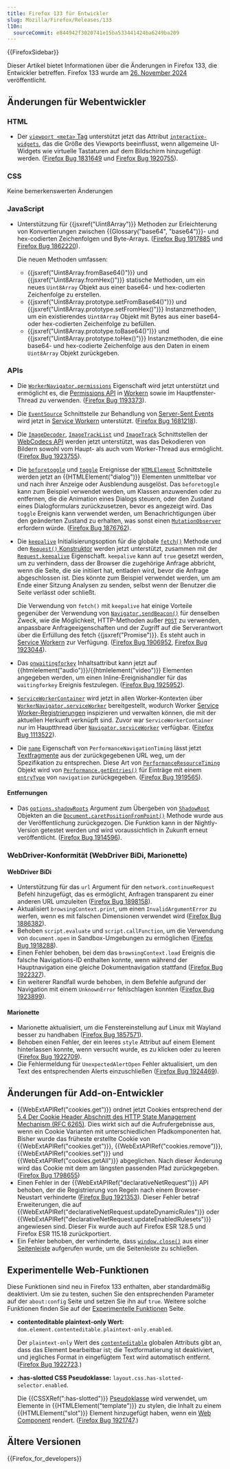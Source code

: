 ```yaml
---
title: Firefox 133 für Entwickler
slug: Mozilla/Firefox/Releases/133
l10n:
  sourceCommit: e844942f3020741e15ba533441424ba6249ba209
---
```


{{FirefoxSidebar}}

Dieser Artikel bietet Informationen über die Änderungen in Firefox 133, die Entwickler betreffen. Firefox 133 wurde am [26. November 2024](https://whattrainisitnow.com/release/?version=133) veröffentlicht.

## Änderungen für Webentwickler

### HTML

- Der [`viewport <meta>` Tag](/de/docs/Web/HTML/Viewport_meta_tag) unterstützt jetzt das Attribut [`interactive-widgets`](/de/docs/Web/HTML/Viewport_meta_tag#the_effect_of_interactive_ui_widgets), das die Größe des Viewports beeinflusst, wenn allgemeine UI-Widgets wie virtuelle Tastaturen auf dem Bildschirm hinzugefügt werden. ([Firefox Bug 1831649](https://bugzil.la/1831649) und [Firefox Bug 1920755](https://bugzil.la/1920755)).

### CSS

Keine bemerkenswerten Änderungen

### JavaScript

- Unterstützung für {{jsxref("Uint8Array")}} Methoden zur Erleichterung von Konvertierungen zwischen {{Glossary("base64", "base64")}}- und hex-codierten Zeichenfolgen und Byte-Arrays. ([Firefox Bug 1917885](https://bugzil.la/1917885) und [Firefox Bug 1862220](https://bugzil.la/1862220)).

  Die neuen Methoden umfassen:

  - {{jsxref("Uint8Array.fromBase64()")}} und {{jsxref("Uint8Array.fromHex()")}} statische Methoden, um ein neues `Uint8Array` Objekt aus einer base64- und hex-codierten Zeichenfolge zu erstellen.
  - {{jsxref("Uint8Array.prototype.setFromBase64()")}} und {{jsxref("Uint8Array.prototype.setFromHex()")}} Instanzmethoden, um ein existierendes `Uint8Array` Objekt mit Bytes aus einer base64- oder hex-codierten Zeichenfolge zu befüllen.
  - {{jsxref("Uint8Array.prototype.toBase64()")}} und {{jsxref("Uint8Array.prototype.toHex()")}} Instanzmethoden, die eine base64- und hex-codierte Zeichenfolge aus den Daten in einem `Uint8Array` Objekt zurückgeben.

### APIs

- Die [`WorkerNavigator.permissions`](/de/docs/Web/API/WorkerNavigator/permissions) Eigenschaft wird jetzt unterstützt und ermöglicht es, die [Permissions API](/de/docs/Web/API/Permissions_API) in [Workern](/de/docs/Web/API/Web_Workers_API) sowie im Hauptfenster-Thread zu verwenden. ([Firefox Bug 1193373](https://bugzil.la/1193373)).
- Die [`EventSource`](/de/docs/Web/API/EventSource) Schnittstelle zur Behandlung von [Server-Sent Events](/de/docs/Web/API/Server-sent_events) wird jetzt in [Service Workern](/de/docs/Web/API/Service_Worker_API) unterstützt. ([Firefox Bug 1681218](https://bugzil.la/1681218)).
- Die [`ImageDecoder`](/de/docs/Web/API/ImageDecoder), [`ImageTrackList`](/de/docs/Web/API/ImageTrackList) und [`ImageTrack`](/de/docs/Web/API/ImageTrack) Schnittstellen der [WebCodecs API](/de/docs/Web/API/WebCodecs_API) werden jetzt unterstützt, was das Dekodieren von Bildern sowohl vom Haupt- als auch vom Worker-Thread aus ermöglicht. ([Firefox Bug 1923755](https://bugzil.la/1923755)).
- Die [`beforetoggle`](/de/docs/Web/API/HTMLElement/beforetoggle_event) und [`toggle`](/de/docs/Web/API/HTMLElement/toggle_event) Ereignisse der [`HTMLElement`](/de/docs/Web/API/HTMLElement) Schnittstelle werden jetzt an {{HTMLElement("dialog")}} Elementen unmittelbar vor und nach ihrer Anzeige oder Ausblendung ausgelöst. Das `beforetoggle` kann zum Beispiel verwendet werden, um Klassen anzuwenden oder zu entfernen, die die Animation eines Dialogs steuern, oder den Zustand eines Dialogformulars zurückzusetzen, bevor es angezeigt wird. Das `toggle` Ereignis kann verwendet werden, um Benachrichtigungen über den geänderten Zustand zu erhalten, was sonst einen [`MutationObserver`](/de/docs/Web/API/MutationObserver) erfordern würde. ([Firefox Bug 1876762](https://bugzil.la/1876762)).
- Die [`keepalive`](/de/docs/Web/API/RequestInit#keepalive) Initialisierungsoption für die globale [`fetch()`](/de/docs/Web/API/Window/fetch) Methode und den [`Request()` Konstruktor](/de/docs/Web/API/Request/Request#options) werden jetzt unterstützt, zusammen mit der [`Request.keepalive`](/de/docs/Web/API/Request/keepalive) Eigenschaft. `keepalive` kann auf `true` gesetzt werden, um zu verhindern, dass der Browser die zugehörige Anfrage abbricht, wenn die Seite, die sie initiiert hat, entladen wird, bevor die Anfrage abgeschlossen ist.
  Dies könnte zum Beispiel verwendet werden, um am Ende einer Sitzung Analysen zu senden, selbst wenn der Benutzer die Seite verlässt oder schließt.

  Die Verwendung von `fetch()` mit `keepalive` hat einige Vorteile gegenüber der Verwendung von [`Navigator.sendBeacon()`](/de/docs/Web/API/Navigator/sendBeacon) für denselben Zweck, wie die Möglichkeit, HTTP-Methoden außer [`POST`](/de/docs/Web/HTTP/Methods/POST) zu verwenden, anpassbare Anfrageeigenschaften und der Zugriff auf die Serverantwort über die Erfüllung des fetch {{jsxref("Promise")}}. Es steht auch in [Service Workern](/de/docs/Web/API/Service_Worker_API) zur Verfügung. ([Firefox Bug 1906952](https://bugzil.la/1906952), [Firefox Bug 1923044](https://bugzil.la/1923044)).

- Das [`onwaitingforkey`](/de/docs/Web/API/HTMLMediaElement/waitingforkey_event) Inhaltsattribut kann jetzt auf {{htmlelement("audio")}}/{{htmlelement("video")}} Elementen angegeben werden, um einen Inline-Ereignishandler für das `waitingforkey` Ereignis festzulegen. ([Firefox Bug 1925952](https://bugzil.la/1925952)).
- [`ServiceWorkerContainer`](/de/docs/Web/API/ServiceWorkerContainer) wird jetzt in allen Worker-Kontexten über [`WorkerNavigator.serviceWorker`](/de/docs/Web/API/WorkerNavigator/serviceWorker) bereitgestellt, wodurch Worker [Service Worker-Registrierungen](/de/docs/Web/API/ServiceWorkerRegistration) inspizieren und verwalten können, die mit der aktuellen Herkunft verknüpft sind. Zuvor war `ServiceWorkerContainer` nur im Hauptthread über [`Navigator.serviceWorker`](/de/docs/Web/API/Navigator/serviceWorker) verfügbar. ([Firefox Bug 1113522](https://bugzil.la/1113522)).
- Die [`name`](/de/docs/Web/API/PerformanceNavigationTiming#performanceentry.name) Eigenschaft von `PerformanceNavigationTiming` lässt jetzt [Textfragmente](/de/docs/Web/URI/Fragment/Text_fragments) aus der zurückgegebenen URL weg, um der Spezifikation zu entsprechen. Diese Art von [`PerformanceResourceTiming`](/de/docs/Web/API/PerformanceResourceTiming) Objekt wird von [`Performance.getEntries()`](/de/docs/Web/API/Performance/getEntries) für Einträge mit einem [`entryType`](/de/docs/Web/API/PerformanceEntry/entryType) von `navigation` zurückgegeben. ([Firefox Bug 1919565](https://bugzil.la/1919565)).

#### Entfernungen

- Das [`options.shadowRoots`](/de/docs/Web/API/Document/caretPositionFromPoint#shadowroots) Argument zum Übergeben von [`ShadowRoot`](/de/docs/Web/API/ShadowRoot) Objekten an die [`Document.caretPositionFromPoint()`](/de/docs/Web/API/Document/caretPositionFromPoint) Methode wurde aus der Veröffentlichung zurückgezogen.
  Die Funktion kann in der Nightly-Version getestet werden und wird voraussichtlich in Zukunft erneut veröffentlicht. ([Firefox Bug 1914596](https://bugzil.la/1914596)).

### WebDriver-Konformität (WebDriver BiDi, Marionette)

#### WebDriver BiDi

- Unterstützung für das `url` Argument für den `network.continueRequest` Befehl hinzugefügt, das es ermöglicht, Anfragen transparent zu einer anderen URL umzuleiten ([Firefox Bug 1898158](https://bugzil.la/1898158)).
- Aktualisiert `browsingContext.print`, um einen `InvalidArgumentError` zu werfen, wenn es mit falschen Dimensionen verwendet wird ([Firefox Bug 1886382](https://bugzil.la/1886382)).
- Behoben `script.evaluate` und `script.callFunction`, um die Verwendung von `document.open` in Sandbox-Umgebungen zu ermöglichen ([Firefox Bug 1918288](https://bugzil.la/1918288)).
- Einen Fehler behoben, bei dem das `browsingContext.load` Ereignis die falsche Navigations-ID enthalten konnte, wenn während der Hauptnavigation eine gleiche Dokumentnavigation stattfand ([Firefox Bug 1922327](https://bugzil.la/1922327)).
- Ein weiterer Randfall wurde behoben, in dem Befehle aufgrund der Navigation mit einem `UnknownError` fehlschlagen konnten ([Firefox Bug 1923899](https://bugzil.la/1923899)).

#### Marionette

- Marionette aktualisiert, um die Fenstereinstellung auf Linux mit Wayland besser zu handhaben ([Firefox Bug 1857571](https://bugzil.la/1857571)).
- Behoben einen Fehler, der ein leeres `style` Attribut auf einem Element hinterlassen konnte, wenn versucht wurde, es zu klicken oder zu leeren ([Firefox Bug 1922709](https://bugzil.la/1922709)).
- Die Fehlermeldung für `UnexpectedAlertOpen` Fehler aktualisiert, um den Text des entsprechenden Alerts einzuschließen ([Firefox Bug 1924469](https://bugzil.la/1924469)).

## Änderungen für Add-on-Entwickler

- {{WebExtAPIRef("cookies.get")}} ordnet jetzt Cookies entsprechend der [5.4 Der Cookie Header Abschnitt des HTTP State Management Mechanism (RFC 6265)](https://datatracker.ietf.org/doc/html/rfc6265#section-5.4). Dies wirkt sich auf die Aufrufergebnisse aus, wenn ein Cookie Varianten mit unterschiedlichen Pfadkomponenten hat. Bisher wurde das früheste erstellte Cookie von {{WebExtAPIRef("cookies.get")}}, {{WebExtAPIRef("cookies.remove")}}, {{WebExtAPIRef("cookies.set")}} und {{WebExtAPIRef("cookies.getAll")}} abgeglichen. Nach dieser Änderung wird das Cookie mit dem am längsten passenden Pfad zurückgegeben. ([Firefox Bug 1798655](https://bugzil.la/1798655))
- Einen Fehler in der {{WebExtAPIRef("declarativeNetRequest")}} API behoben, der die Registrierung von Regeln nach einem Browser-Neustart verhinderte ([Firefox Bug 1921353](https://bugzil.la/1921353)). Dieser Fehler betraf Erweiterungen, die auf {{WebExtAPIRef("declarativeNetRequest.updateDynamicRules")}} oder {{WebExtAPIRef("declarativeNetRequest.updateEnabledRulesets")}} angewiesen sind. Dieser Fix wurde auch auf Firefox ESR 128.5 und Firefox ESR 115.18 zurückportiert.
- Ein Fehler behoben, der verhinderte, dass [`window.close()`](/de/docs/Web/API/Window/close) aus einer [Seitenleiste](/de/docs/Mozilla/Add-ons/WebExtensions/user_interface/Sidebars) aufgerufen wurde, um die Seitenleiste zu schließen.

## Experimentelle Web-Funktionen

Diese Funktionen sind neu in Firefox 133 enthalten, aber standardmäßig deaktiviert. Um sie zu testen, suchen Sie den entsprechenden Parameter auf der `about:config` Seite und setzen Sie ihn auf `true`. Weitere solche Funktionen finden Sie auf der [Experimentelle Funktionen](/de/docs/Mozilla/Firefox/Experimental_features) Seite.

- **contenteditable plaintext-only Wert:** `dom.element.contenteditable.plaintext-only.enabled`.

  Der `plaintext-only` Wert des [`contenteditable`](/de/docs/Web/HTML/Global_attributes/contenteditable) globalen Attributs gibt an, dass das Element bearbeitbar ist; die Textformatierung ist deaktiviert, und jegliches Format in eingefügtem Text wird automatisch entfernt. ([Firefox Bug 1922723](https://bugzil.la/1922723).)

- **:has-slotted CSS Pseudoklasse:** `layout.css.has-slotted-selector.enabled`.

  Die {{CSSXRef(":has-slotted")}} [Pseudoklasse](/de/docs/Web/CSS/Pseudo-classes) wird verwendet, um Elemente in {{HTMLElement("template")}} zu stylen, die Inhalt zu einem {{HTMLElement("slot")}} Element hinzugefügt haben, wenn ein [Web Component](/de/docs/Web/API/Web_components) rendert. ([Firefox Bug 1921747](https://bugzil.la/1921747).)

## Ältere Versionen

{{Firefox_for_developers}}
